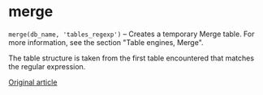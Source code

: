 # merge

`merge(db_name, 'tables_regexp')` – Creates a temporary Merge table. For more information, see the section "Table engines, Merge".

The table structure is taken from the first table encountered that matches the regular expression.


[Original article](https://clickhouse.yandex/docs/en/query_language/table_functions/merge/) <!--hide-->
